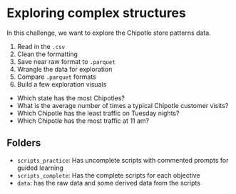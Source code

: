 # Exploring complex structures

In this challenge, we want to explore the Chipotle store patterns data.

1. Read in the `.csv`
2. Clean the formatting
3. Save near raw format to `.parquet`
4. Wrangle the data for exploration
5. Compare `.parquet` formats
6. Build a few exploration visuals

- Which state has the most Chipotles?
- What is the average number of times a typical Chipotle customer visits?
- Which Chipotle has the least traffic on Tuesday nights?
- Which Chipotle has the most traffic at 11 am?

## Folders

- `scripts_practice`: Has uncomplete scripts with commented prompts for guided learning
- `scripts_complete`: Has the complete scripts for each objective
- `data`: has the raw data and some derived data from the scripts
